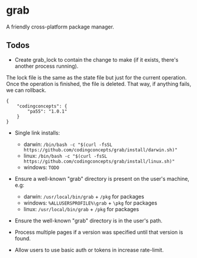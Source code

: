 # grab
A friendly cross-platform package manager.

## Todos

* Create grab_lock to contain the change to make (if it exists, there's another process running).

The lock file is the same as the state file but just for the current operation. Once the operation is finished, the file is deleted. That way, if anything fails, we can rollback.

```
{
    "codingconcepts": {
        "pa55": "1.0.1"
    }
}
```

* Single link installs:
    * darwin: `/bin/bash -c "$(curl -fsSL https://github.com/codingconcepts/grab/install/darwin.sh)"`
    * linux: `/bin/bash -c "$(curl -fsSL https://github.com/codingconcepts/grab/install/linux.sh)"`
    * windows: `TODO`

* Ensure a well-known "grab" directory is present on the user's machine, e.g:
    * darwin:  `/usr/local/bin/grab` + `/pkg` for packages
    * windows: `%ALLUSERSPROFILE%\grab` + `\pkg` for packages
    * linux:   `/usr/local/bin/grab` + `/pkg` for packages

* Ensure the well-known "grab" directory is in the user's path.

* Process multiple pages if a version was specified until that version is found.

* Allow users to use basic auth or tokens in increase rate-limit.